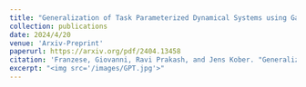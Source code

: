 ```yaml
---
title: "Generalization of Task Parameterized Dynamical Systems using Gaussian Process Transportation"
collection: publications
date: 2024/4/20
venue: 'Arxiv-Preprint'
paperurl: https://arxiv.org/pdf/2404.13458
citation: 'Franzese, Giovanni, Ravi Prakash, and Jens Kober. "Generalization of Task Parameterized Dynamical Systems using Gaussian Process Transportation." arXiv preprint arXiv:2404.13458 (2024).'
excerpt: "<img src='/images/GPT.jpg'>"
---
```

